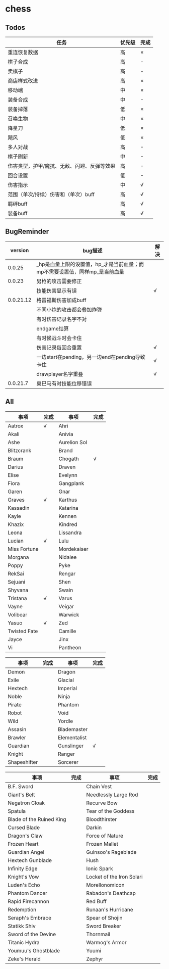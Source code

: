 # chess

## Todos

| 任务 | 优先级 | 完成 |
| ---- | ---- | ---- |
| 重连恢复数据 | 高 | × |
| 棋子合成 | 高 | - |
| 卖棋子 | 高 | - |
| 商店样式改进 | 高 | × |
| 移动端 | 中 | × |
| 装备合成 | 中 | - |
| 装备掉落 | 低 | × |
| 召唤生物 | 中 | × |
| 降星刀 | 低 | × |
| 飓风 | 低 | × |
| 多人对战 | 高 | - |
| 棋子刷新 | 中 | - |
| 伤害类型，护甲/魔抗、无敌、闪避、反弹等效果 | 高 | - |
| 回合设置 | 低 | - |
| 伤害指示 | 中 | √ |
| 范围（单次/持续）伤害和（单次）buff | 高 | √ |
| 羁绊buff | 高 | √ |
| 装备buff | 高 | √ |

## BugReminder

| version | bug描述 | 解决 |
| ---- | ---- | ---- |
| 0.0.25 | _hp是血量上限的设置值，hp_才是当前血量；而mp不需要设置值，同样mp_是当前血量 |  |
| 0.0.23 | 男枪的攻击需要修正 |  |
|  | 技能伤害显示有误 | √ |
| 0.0.21.12 | 格雷福斯伤害加成buff |  |
|  | 不同小炮的攻击都会叠加炸弹 |  |
|  | 有时伤害记录名字不对 |  |
|  | endgame结算 |  |
|  | 有时候战斗时会卡住 |  |
|  | 伤害记录每回合重置 | √ |
|  | 一边start在pending，另一边end在pending导致卡住 | √ |
|  | drawplayer名字重叠 | √ |
| 0.0.21.7 | 奥巴马有时技能位移错误 |  |

## All

| 事项 | 完成 | 事项 | 完成 |
| ---- | ---- | ---- | ---- |
| Aatrox | √ | Ahri |  |
| Akali |  | Anivia |  |
| Ashe |  | Aurelion Sol |  |
| Blitzcrank |  | Brand |  |
| Braum |  | Chogath | √ |
| Darius |  | Draven |  |
| Elise |  | Evelynn |  |
| Fiora |  | Gangplank |  |
| Garen |  | Gnar |  |
| Graves | √ | Karthus |  |
| Kassadin |  | Katarina |  |
| Kayle |  | Kennen |  |
| Khazix |  | Kindred |  |
| Leona |  | Lissandra |  |
| Lucian | √ | Lulu |  |
| Miss Fortune |  | Mordekaiser |  |
| Morgana |  | Nidalee |  |
| Poppy |  | Pyke |  |
| RekSai |  | Rengar |  |
| Sejuani |  | Shen |  |
| Shyvana |  | Swain |  |
| Tristana | √ | Varus |  |
| Vayne |  | Veigar |  |
| Volibear |  | Warwick |  |
| Yasuo | √ | Zed |  |
| Twisted Fate |  | Camille |  |
| Jayce |  | Jinx |  |
| Vi |  | Pantheon |  |

| 事项 | 完成 | 事项 | 完成 |
| ---- | ---- | ---- | ---- |
| Demon |  | Dragon |  |
| Exile |  | Glacial |  |
| Hextech |  | Imperial |  |
| Noble |  | Ninja |  |
| Pirate |  | Phantom |  |
| Robot |  | Void |  |
| Wild |  | Yordle |  |
| Assasin |  | Blademaster |  |
| Brawler |  | Elementalist |  |
| Guardian |  | Gunslinger | √ |
| Knight |  | Ranger |  |
| Shapeshifter |  | Sorcerer |  |

| 事项 | 完成 | 事项 | 完成 |
| ---- | ---- | ---- | ---- |
| B.F. Sword |  | Chain Vest |  |
| Giant's Belt |  | Needlessly Large Rod |  |
| Negatron Cloak |  | Recurve Bow |  |
| Spatula |  | Tear of the Goddess |  |
| Blade of the Ruined King |  | Bloodthirster |  |
| Cursed Blade |  | Darkin |  |
| Dragon's Claw |  | Force of Nature |  |
| Frozen Heart |  | Frozen Mallet |  |
| Guardian Angel |  | Guinsoo's Rageblade |  |
| Hextech Gunblade |  | Hush |  |
| Infinity Edge |  | Ionic Spark |  |
| Knight's Vow |  | Locket of the Iron Solari |  |
| Luden's Echo |  | Morellonomicon |  |
| Phantom Dancer |  | Rabadon's Deathcap |  |
| Rapid Firecannon |  | Red Buff |  |
| Redemption |  | Runaan's Hurricane |  |
| Seraph's Embrace |  | Spear of Shojin |  |
| Statikk Shiv |  | Sword Breaker |  |
| Sword of the Devine |  | Thornmail |  |
| Titanic Hydra |  | Warmog's Armor |  |
| Youmuu's Ghostblade |  | Yuumi |  |
| Zeke's Herald |  | Zephyr |  |
